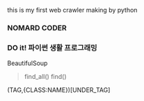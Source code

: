 this is my first web crawler making by python
### NOMARD CODER
### DO it! 파이썬 생활 프로그래밍

BeautifulSoup
>find_all()
>find()

(TAG,{CLASS:NAME})[UNDER_TAG]